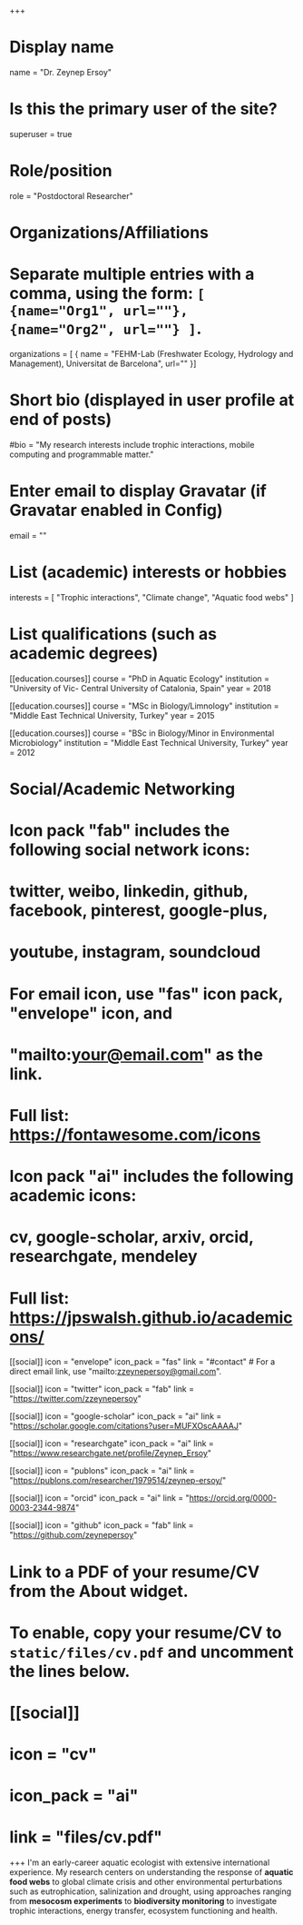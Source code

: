 +++
# Display name
name = "Dr. Zeynep Ersoy"

# Is this the primary user of the site?
superuser = true

# Role/position
role = "Postdoctoral Researcher"

# Organizations/Affiliations
#   Separate multiple entries with a comma, using the form: `[ {name="Org1", url=""}, {name="Org2", url=""} ]`.
organizations = [ { name = "FEHM-Lab (Freshwater Ecology, Hydrology and Management), Universitat de Barcelona", url="" }]

# Short bio (displayed in user profile at end of posts)
#bio = "My research interests include trophic interactions, mobile computing and programmable matter."

# Enter email to display Gravatar (if Gravatar enabled in Config)
email = ""

# List (academic) interests or hobbies
interests = [
  "Trophic interactions",
  "Climate change",
  "Aquatic food webs"
]

# List qualifications (such as academic degrees)
[[education.courses]]
  course = "PhD in Aquatic Ecology"
  institution = "University of Vic- Central University of Catalonia, Spain"
  year = 2018

[[education.courses]]
  course = "MSc in Biology/Limnology"
  institution = "Middle East Technical University, Turkey"
  year = 2015
  

[[education.courses]]
  course = "BSc in Biology/Minor in Environmental Microbiology"
  institution = "Middle East Technical University, Turkey"
  year = 2012

# Social/Academic Networking
#
# Icon pack "fab" includes the following social network icons:
#
#   twitter, weibo, linkedin, github, facebook, pinterest, google-plus,
#   youtube, instagram, soundcloud
#
#   For email icon, use "fas" icon pack, "envelope" icon, and
#   "mailto:your@email.com" as the link.
#
#   Full list: https://fontawesome.com/icons
#
# Icon pack "ai" includes the following academic icons:
#
#   cv, google-scholar, arxiv, orcid, researchgate, mendeley
#
#   Full list: https://jpswalsh.github.io/academicons/

[[social]]
  icon = "envelope"
  icon_pack = "fas"
  link = "#contact"  # For a direct email link, use "mailto:zzeynepersoy@gmail.com".

[[social]]
  icon = "twitter"
  icon_pack = "fab"
  link = "https://twitter.com/zzeynepersoy"

[[social]]
  icon = "google-scholar"
  icon_pack = "ai"
  link = "https://scholar.google.com/citations?user=MUFXOscAAAAJ"

[[social]]
  icon = "researchgate"
  icon_pack = "ai"
  link = "https://www.researchgate.net/profile/Zeynep_Ersoy"

[[social]]
  icon = "publons"
  icon_pack = "ai"
  link = "https://publons.com/researcher/1979514/zeynep-ersoy/"
  
[[social]]
  icon = "orcid"
  icon_pack = "ai"
  link = "https://orcid.org/0000-0003-2344-9874"
   
[[social]]
  icon = "github"
  icon_pack = "fab"
  link = "https://github.com/zeynepersoy"
  
  
# Link to a PDF of your resume/CV from the About widget.
# To enable, copy your resume/CV to `static/files/cv.pdf` and uncomment the lines below.
# [[social]]
#   icon = "cv"
#   icon_pack = "ai"
#   link = "files/cv.pdf"

+++
I'm an early-career aquatic ecologist with extensive international experience. My research centers on understanding the response of **aquatic food webs** to global climate crisis and other environmental perturbations such as eutrophication, salinization and drought, using approaches ranging from **mesocosm experiments** to **biodiversity monitoring** to investigate trophic interactions, energy transfer, ecosystem functioning and health.